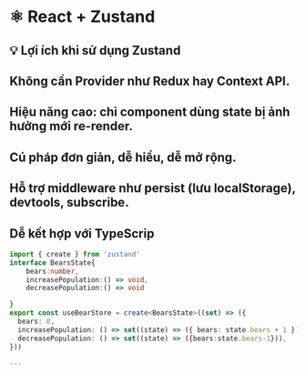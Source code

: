 # ⚛️ React + Zustand
## 💡 Lợi ích khi sử dụng Zustand

## Không cần Provider như Redux hay Context API.
##  Hiệu năng cao: chỉ component dùng state bị ảnh hưởng mới re-render.
##  Cú pháp đơn giản, dễ hiểu, dễ mở rộng.
##  Hỗ trợ middleware như persist (lưu localStorage), devtools, subscribe.
##  Dễ kết hợp với TypeScrip



```ts
import { create } from 'zustand'
interface BearsState{
    bears:number,
    increasePopulation:() => void,
    decreasePopulation:() => void

}
export const useBearStore = create<BearsState>((set) => ({
  bears: 0,
  increasePopulation: () => set((state) => ({ bears: state.bears + 1 })),
  decreasePopulation: () => set((state) => ({bears:state.bears-1})),
}))

---